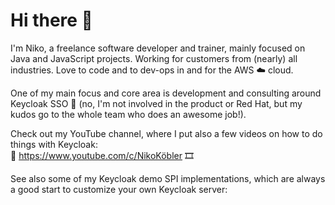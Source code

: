 # Hi there 👋

I'm Niko, a freelance software developer and trainer, mainly focused on Java and JavaScript projects.
Working for customers from (nearly) all industries.
Love to code and to dev-ops in and for the AWS ☁️  cloud.

One of my main focus and core area is development and consulting around Keycloak SSO 🔐  (no, I'm not involved in the product or Red Hat, but my kudos go to the whole team who does an awesome job!).

Check out my YouTube channel, where I put also a few videos on how to do things with Keycloak:  
🎥  https://www.youtube.com/c/NikoKöbler 🎞

See also some of my Keycloak demo SPI implementations, which are always a good start to customize your own Keycloak server:

<!--
**dasniko/dasniko** is a ✨ _special_ ✨ repository because its `README.md` (this file) appears on your GitHub profile.

Here are some ideas to get you started:

- 🔭 I’m currently working on ...
- 🌱 I’m currently learning ...
- 👯 I’m looking to collaborate on ...
- 🤔 I’m looking for help with ...
- 💬 Ask me about ...
- 📫 How to reach me: ...
- 😄 Pronouns: ...
- ⚡ Fun fact: ...
-->
